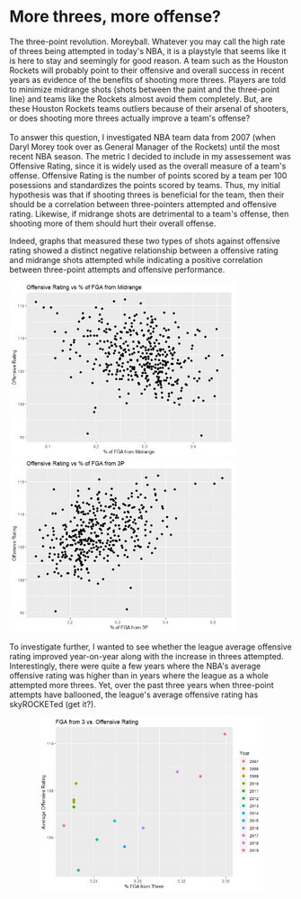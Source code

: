# More threes, more offense?

The three-point revolution. Moreyball. Whatever you may call the high rate of threes being attempted in today's NBA, it is a playstyle that seems like it is here to stay and seemingly for good reason. A team such as the Houston Rockets will probably point to their offensive and overall success in recent years as evidence of the benefits of shooting more threes. Players are told to minimize midrange shots (shots between the paint and the three-point line) and teams like the Rockets almost avoid them completely. But, are these Houston Rockets teams outliers because of their arsenal of shooters, or does shooting more threes actually improve a team's offense?
<br>
<br>
To answer this question, I investigated NBA team data from 2007 (when Daryl Morey took over as General Manager of the Rockets) until the most recent NBA season. The metric I decided to include in my assessement was Offensive Rating, since it is widely used as the overall measure of a team's offense. Offensive Rating is the number of points scored by a team per 100 posessions and standardizes the points scored by teams. Thus, my initial hypothesis was that if shooting threes is beneficial for the team, then their should be a correlation between three-pointers attempted and offensive rating. Likewise, if midrange shots are detrimental to a team's offense, then shooting more of them should hurt their overall offense. 

Indeed, graphs that measured these two types of shots against offensive rating showed a distinct negative relationship between a offensive rating and midrange shots attempted while indicating a positive correlation between three-point attempts and offensive performance. 

<img src="https://github.com/kevinchen27/Off-Rating/blob/master/images/OffRtg%20vs%20Midrange%20Att.png" width="400"/> <img src="https://github.com/kevinchen27/Off-Rating/blob/master/images/offrtg%20vs%203p%20att.png" width="400"/>

To investigate further, I wanted to see whether the league average offensive rating improved year-on-year along with the increase in threes attempted. Interestingly, there were quite a few years where the NBA's average offensive rating was higher than in years where the league as a whole attempted more threes. Yet, over the past three years when three-point attempts have ballooned, the league's average offensive rating has skyROCKETed (get it?).

<p align = "center">
<img src="https://github.com/kevinchen27/Off-Rating/blob/master/images/Offleader%203p.png" width="400" align = "middle"/>
</p>
